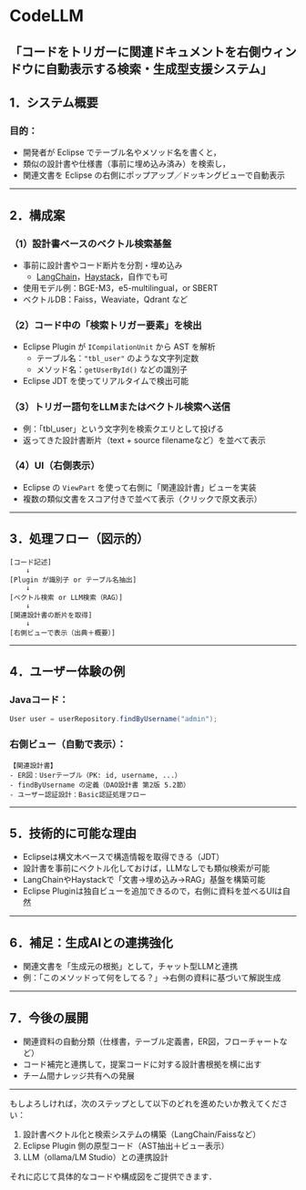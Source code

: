 # CodeLLM
「**コードをトリガーに関連ドキュメントを右側ウィンドウに自動表示する検索・生成型支援システム**」
---

## 1．システム概要

### 目的：
- 開発者が Eclipse でテーブル名やメソッド名を書くと，
- 類似の設計書や仕様書（事前に埋め込み済み）を検索し，
- 関連文書を Eclipse の右側にポップアップ／ドッキングビューで自動表示

---

## 2．構成案

### （1）設計書ベースのベクトル検索基盤
- 事前に設計書やコード断片を分割・埋め込み
  - [LangChain](https://www.langchain.com/)，[Haystack](https://haystack.deepset.ai/)，自作でも可
- 使用モデル例：BGE-M3，e5-multilingual，or SBERT
- ベクトルDB：Faiss，Weaviate，Qdrant など

### （2）コード中の「検索トリガー要素」を検出
- Eclipse Plugin が `ICompilationUnit` から AST を解析
  - テーブル名：`"tbl_user"` のような文字列定数
  - メソッド名：`getUserById()` などの識別子
- Eclipse JDT を使ってリアルタイムで検出可能

### （3）トリガー語句をLLMまたはベクトル検索へ送信
- 例：「tbl_user」という文字列を検索クエリとして投げる
- 返ってきた設計書断片（text + source filenameなど）を並べて表示

### （4）UI（右側表示）
- Eclipse の `ViewPart` を使って右側に「関連設計書」ビューを実装
- 複数の類似文書をスコア付きで並べて表示（クリックで原文表示）

---

## 3．処理フロー（図示的）

```plaintext
[コード記述]
    ↓
[Plugin が識別子 or テーブル名抽出]
    ↓
[ベクトル検索 or LLM検索（RAG）]
    ↓
[関連設計書の断片を取得]
    ↓
[右側ビューで表示（出典＋概要）]
```

---

## 4．ユーザー体験の例

### Javaコード：
```java
User user = userRepository.findByUsername("admin");
```

### 右側ビュー（自動で表示）：
```
【関連設計書】
- ER図：Userテーブル（PK: id, username, ...）
- findByUsername の定義（DAO設計書 第2版 5.2節）
- ユーザー認証設計：Basic認証処理フロー
```

---

## 5．技術的に可能な理由

- Eclipseは構文木ベースで構造情報を取得できる（JDT）
- 設計書を事前にベクトル化しておけば，LLMなしでも類似検索が可能
- LangChainやHaystackで「文書→埋め込み→RAG」基盤を構築可能
- Eclipse Pluginは独自ビューを追加できるので，右側に資料を並べるUIは自然

---

## 6．補足：生成AIとの連携強化
- 関連文書を「生成元の根拠」として，チャット型LLMと連携
- 例：「このメソッドって何をしてる？」→右側の資料に基づいて解説生成

---

## 7．今後の展開

- 関連資料の自動分類（仕様書，テーブル定義書，ER図，フローチャートなど）
- コード補完と連携して，提案コードに対する設計書根拠を横に出す
- チーム間ナレッジ共有への発展

---

もしよろしければ，次のステップとして以下のどれを進めたいか教えてください：

1. 設計書ベクトル化と検索システムの構築（LangChain/Faissなど）
2. Eclipse Plugin 側の原型コード（AST抽出＋ビュー表示）
3. LLM（ollama/LM Studio）との連携設計

それに応じて具体的なコードや構成図をご提供できます．
